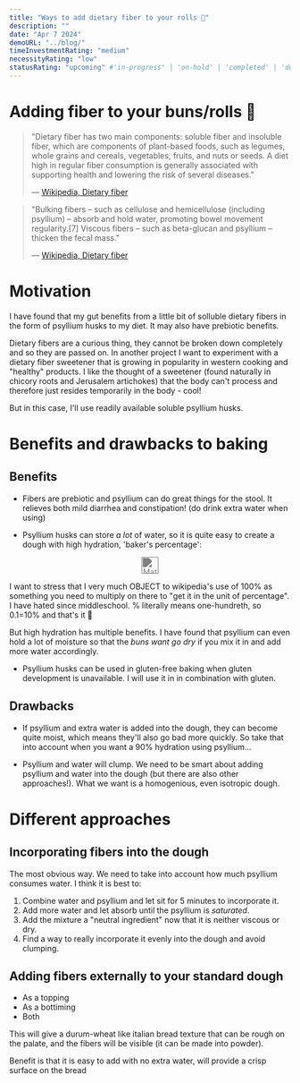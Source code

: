 ```yaml
---
title: "Ways to add dietary fiber to your rolls 🥯"
description: ""
date: "Apr 7 2024"
demoURL: "../blog/"
timeInvestmentRating: "medium"  
necessityRating: "low"
statusRating: "upcoming" #'in-progress' | 'on-hold' | 'completed' | 'delayed' | 'upcoming' | 'cancelled' | 'under-review' | 'needs-attention' | 'awaiting-feedback' | 'testing-phase' | 'polishing'
---
```


# Adding fiber to your buns/rolls 🥯

> "Dietary fiber has two main components: soluble fiber and insoluble fiber, which are components of plant-based foods, such as legumes, whole grains and cereals, vegetables, fruits, and nuts or seeds. A diet high in regular fiber consumption is generally associated with supporting health and lowering the risk of several diseases."  
> 
> — [Wikipedia, Dietary fiber](https://en.wikipedia.org/wiki/Dietary_fiber)

> "Bulking fibers – such as cellulose and hemicellulose (including psyllium) – absorb and hold water, promoting bowel movement regularity.[7] Viscous fibers – such as beta-glucan and psyllium – thicken the fecal mass."  
> 
> — [Wikipedia, Dietary fiber](https://en.wikipedia.org/wiki/Dietary_fiber)

# Motivation
I have found that my gut benefits from a little bit of solluble dietary fibers in the form of psyllium husks to my diet. It may also have prebiotic benefits.

Dietary fibers are a curious thing, they cannot be broken down completely and so they are passed on. In another project I want to experiment with a dietary fiber sweetener that is growing in popularity in western cooking and "healthy" products. I like the thought of a sweetener (found naturally in chicory roots and Jerusalem artichokes) that the body can't process and therefore just resides temporarily in the body - cool!

But in this case, I'll use readily available soluble psyllium husks.

# Benefits and drawbacks to baking
## Benefits

- Fibers are prebiotic and psyllium can do great things for the stool. It relieves both mild diarrhea and constipation! (do drink extra water when using)

- Psyllium husks can store _a lot_ of water, so it is quite easy to create a dough with high hydration,  'baker's percentage': 
<center><img src="https://wikimedia.org/api/rest_v1/media/math/render/svg/d456bb122a2574b988545e87fd3ee97f0ccf4295" alt="Math Formula" style="filter: invert(50%);"  height="30px"></center>

I want to stress that I very much OBJECT to wikipedia's use of 100% as something you need to multiply on there to "get it in the unit of percentage". I have hated since middleschool. % literally means one-hundreth, so 0.1=10% and that's it 🤬

But high hydration has multiple benefits. I have found that psyllium can even hold a lot of moisture so that the _buns want go dry_ if you mix it in and add more water accordingly.

- Psyllium husks can be used in gluten-free baking when gluten development is unavailable. I will use it in in combination with gluten.

## Drawbacks
- If psyllium and extra water is added into the dough, they can become quite moist, which means they'll also go bad more quickly. So take that into account when you want a 90% hydration using psyllium...

- Psyllium and water will clump.  We need to be smart about adding psyllium and water into the dough (but there are also other approaches!). What we want is a homogenious, even isotropic dough.


# Different approaches
## Incorporating fibers into the dough
The most obvious way. We need to take into account how much psyllium consumes water. I think it is best to:
1. Combine water and psyllium and let sit for 5 minutes to incorporate it. 
2. Add more water and let absorb until the psyllium is _saturated_.
3. Add the mixture a "neutral ingredient" now that it is neither viscous or dry.
4. Find a way to really incorporate it evenly into the dough and avoid clumping.

## Adding fibers externally to your standard dough
- As a topping
- As a bottiming
- Both

This will give a durum-wheat like italian bread texture that can be rough on the palate, and the fibers will be visible (it can be made into powder).

Benefit is that it is easy to add with no extra water, will provide a crisp surface on the bread 